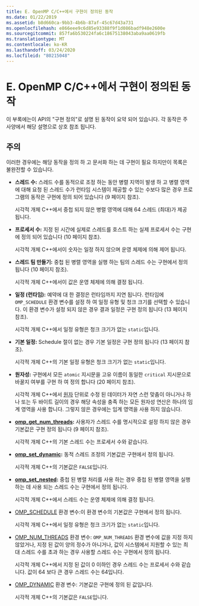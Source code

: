 ```yaml
---
title: E. OpenMP C/C++에서 구현이 정의된 동작
ms.date: 01/22/2019
ms.assetid: b8d660ca-9bb3-4b6b-87af-45c67d43a731
ms.openlocfilehash: e866eee9c6d85e93388f9f1d086badf948e2600e
ms.sourcegitcommit: 857fa6b530224fa6c18675138043aba9aa0619fb
ms.translationtype: MT
ms.contentlocale: ko-KR
ms.lasthandoff: 03/24/2020
ms.locfileid: "80215048"
---
```

# <a name="e-implementation-defined-behaviors-in-openmp-cc"></a>E. OpenMP C/C++에서 구현이 정의된 동작

이 부록에는이 API의 "구현 정의"로 설명 된 동작이 요약 되어 있습니다.  각 동작은 주 사양에서 해당 설명으로 상호 참조 됩니다.

## <a name="remarks"></a>주의

이러한 경우에는 해당 동작을 정의 하 고 문서화 하는 데 구현이 필요 하지만이 목록은 불완전할 수 있습니다.

- **스레드 수:** 스레드 수를 동적으로 조정 하는 동안 병렬 지역이 발생 하 고 병렬 영역에 대해 요청 된 스레드 수가 런타임 시스템이 제공할 수 있는 수보다 많은 경우 프로그램의 동작은 구현에 정의 되어 있습니다 (9 페이지 참조).

   시각적 개체 C++에서 중첩 되지 않은 병렬 영역에 대해 64 스레드 (최대)가 제공 됩니다.

- **프로세서 수:** 지정 된 시간에 실제로 스레드를 호스트 하는 실제 프로세서 수는 구현에 정의 되어 있습니다 (10 페이지 참조).

   시각적 개체 C++에서이 숫자는 일정 하지 않으며 운영 체제에 의해 제어 됩니다.

- **스레드 팀 만들기:** 중첩 된 병렬 영역을 실행 하는 팀의 스레드 수는 구현에서 정의 됩니다 (10 페이지 참조).

   시각적 개체 C++에서이 값은 운영 체제에 의해 결정 됩니다.

- **일정 (런타임):** 예약에 대 한 결정은 런타임까지 지연 됩니다. 런타임에 `OMP_SCHEDULE` 환경 변수를 설정 하 여 일정 유형 및 청크 크기를 선택할 수 있습니다. 이 환경 변수가 설정 되지 않은 경우 결과 일정은 구현 정의 됩니다 (13 페이지 참조).

   시각적 개체 C++에서 일정 유형은 청크 크기가 없는 `static`입니다.

- **기본 일정:** Schedule 절이 없는 경우 기본 일정은 구현 정의 됩니다 (13 페이지 참조).

   시각적 개체 C++의 기본 일정 유형은 청크 크기가 없는 `static`입니다.

- **원자성:** 구현에서 모든 `atomic` 지시문을 고유 이름이 동일한 `critical` 지시문으로 바꿀지 여부를 구현 하 여 정의 합니다 (20 페이지 참조).

   시각적 개체 C++에서 [원자](reference/openmp-directives.md#atomic) 단위로 수정 된 데이터가 자연 스런 맞춤이 아니거나 하나 또는 두 바이트 길이의 경우 해당 속성을 충족 하는 모든 원자성 연산은 하나의 임계 영역을 사용 합니다. 그렇지 않은 경우에는 임계 영역을 사용 하지 않습니다.

- **[omp_get_num_threads](3-run-time-library-functions.md#312-omp_get_num_threads-function):** 사용자가 스레드 수를 명시적으로 설정 하지 않은 경우 기본값은 구현 정의 됩니다 (9 페이지 참조).

   시각적 개체 C++의 기본 스레드 수는 프로세서 수와 같습니다.

- **[omp_set_dynamic](3-run-time-library-functions.md#317-omp_set_dynamic-function):** 동적 스레드 조정의 기본값은 구현에서 정의 됩니다.

   시각적 개체 C++의 기본값은 `FALSE`입니다.

- **[omp_set_nested](3-run-time-library-functions.md#319-omp_set_nested-function):** 중첩 된 병렬 처리를 사용 하는 경우 중첩 된 병렬 영역을 실행 하는 데 사용 되는 스레드 수는 구현에서 정의 됩니다.

   시각적 개체 C++에서 스레드 수는 운영 체제에 의해 결정 됩니다.

- [OMP_SCHEDULE](4-environment-variables.md#41-omp_schedule) 환경 변수:이 환경 변수의 기본값은 구현에서 정의 됩니다.

   시각적 개체 C++에서 일정 유형은 청크 크기가 없는 `static`입니다.

- [OMP_NUM_THREADS](4-environment-variables.md#42-omp_num_threads) 환경 변수: `OMP_NUM_THREADS` 환경 변수에 값을 지정 하지 않았거나, 지정 된 값이 양의 정수가 아니거나, 값이 시스템에서 지원할 수 있는 최대 스레드 수를 초과 하는 경우 사용할 스레드 수는 구현에서 정의 됩니다.

   시각적 개체 C++에서 지정 된 값이 0 이하인 경우 스레드 수는 프로세서 수와 같습니다.  값이 64 보다 큰 경우 스레드 수는 64입니다.

- [OMP_DYNAMIC](4-environment-variables.md#43-omp_dynamic) 환경 변수: 기본값은 구현에 정의 된 값입니다.

   시각적 개체 C++의 기본값은 `FALSE`입니다.
